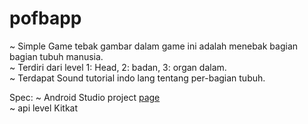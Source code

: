 # pofbapp

~ Simple Game tebak gambar dalam game ini adalah menebak bagian bagian tubuh manusia.<br>
~ Terdiri dari level 1: Head, 2: badan, 3: organ dalam. <br>
~ Terdapat Sound tutorial indo lang tentang per-bagian tubuh.<br>

Spec:
~ Android Studio project <a href="https://developer.android.com/studio/index.html">page</a><br>
~ api level Kitkat
